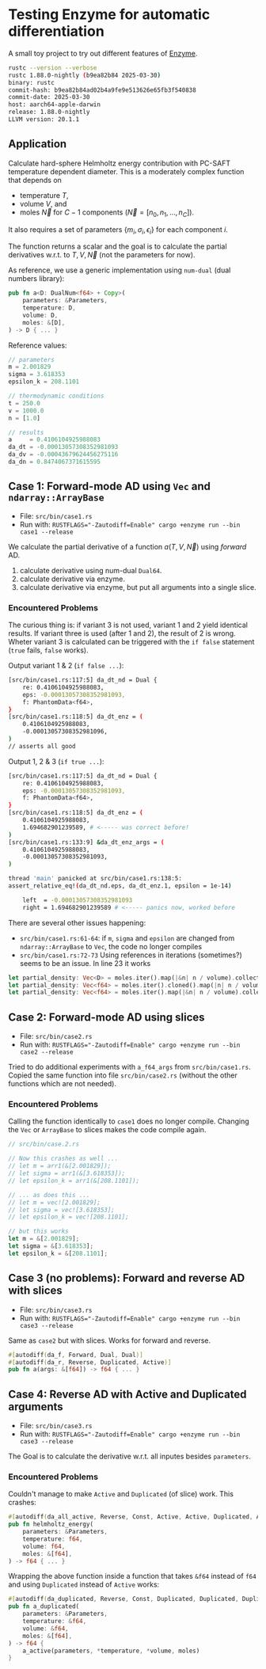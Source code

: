 # Testing Enzyme for automatic differentiation

A small toy project to try out different features of [Enzyme](https://enzyme.mit.edu/index.fcgi/rust/motivation.html).

```bash
rustc --version --verbose
rustc 1.88.0-nightly (b9ea82b84 2025-03-30)
binary: rustc
commit-hash: b9ea82b84ad02b4a9fe9e513626e65fb3f540838
commit-date: 2025-03-30
host: aarch64-apple-darwin
release: 1.88.0-nightly
LLVM version: 20.1.1
```

## Application
Calculate hard-sphere Helmholtz energy contribution with PC-SAFT temperature dependent diameter. This is a moderately complex function that depends on 

- temperature $T$, 
- volume $V$, and 
- moles $\vec{N}$ for $C-1$ components ($\vec{N} = [n_0, n_1, \dots, n_C]$). 

It also requires a set of parameters $\{m_i, \sigma_i, \epsilon_i\}$ for each component $i$.

The function returns a scalar and the goal is to calculate the partial derivatives w.r.t. to $T, V, \vec{N}$ (not the parameters for now).

As reference, we use a generic implementation using `num-dual` (dual numbers library):

```rust
pub fn a<D: DualNum<f64> + Copy>(
    parameters: &Parameters,
    temperature: D,
    volume: D,
    moles: &[D],
) -> D { ... }
```

Reference values:
```rust
// parameters
m = 2.001829
sigma = 3.618353
epsilon_k = 208.1101

// thermodynamic conditions
t = 250.0
v = 1000.0
n = [1.0]

// results
a     = 0.4106104925988083
da_dt = -0.00013057308352981093
da_dv = -0.00043679624456275116
da_dn = 0.8474067371615595
```


## Case 1: Forward-mode AD using `Vec` and `ndarray::ArrayBase`

- File: `src/bin/case1.rs`
- Run with: `RUSTFLAGS="-Zautodiff=Enable" cargo +enzyme run --bin case1 --release`

We calculate the partial derivative of a function $a(T, V, \vec{N})$ using *forward* AD.

1. calculate derivative using num-dual `Dual64`.
2. calculate derivative via enzyme.
3. calculate derivative via enzyme, but put all arguments into a single slice.

### Encountered Problems
The curious thing is: if variant 3 is not used, variant 1 and 2 yield identical results.
If variant three is used (after 1 and 2), the result of 2 is wrong.
Wheter variant 3 is calculated can be triggered with the `if false` statement (`true` fails, `false` works).

Output variant 1 & 2 (`if false ...`):
```bash
[src/bin/case1.rs:117:5] da_dt_nd = Dual {
    re: 0.4106104925988083,
    eps: -0.00013057308352981093,
    f: PhantomData<f64>,
}
[src/bin/case1.rs:118:5] da_dt_enz = (
    0.4106104925988083,
    -0.00013057308352981096,
)
// asserts all good
```

Output 1, 2 & 3 (`if true ...`):
```bash
[src/bin/case1.rs:117:5] da_dt_nd = Dual {
    re: 0.4106104925988083,
    eps: -0.00013057308352981093,
    f: PhantomData<f64>,
}
[src/bin/case1.rs:118:5] da_dt_enz = (
    0.4106104925988083,
    1.694682901239589, # <----- was correct before!
)
[src/bin/case1.rs:133:9] &da_dt_enz_args = (
    0.4106104925988083,
    -0.00013057308352981093,
)

thread 'main' panicked at src/bin/case1.rs:138:5:
assert_relative_eq!(da_dt_nd.eps, da_dt_enz.1, epsilon = 1e-14)

    left  = -0.00013057308352981093
    right = 1.694682901239589 # <----- panics now, worked before
```

There are several other issues happening:
- `src/bin/case1.rs:61-64`: if `m`, `sigma` and `epsilon` are changed from `ndarray::ArrayBase` to `Vec`, the code no longer compiles
- `src/bin/case1.rs:72-73` Using references in iterations (sometimes?) seems to be an issue. In line 23 it works
```rust
let partial_density: Vec<D> = moles.iter().map(|&n| n / volume).collect(); // line 23 <- works
let partial_density: Vec<f64> = moles.iter().cloned().map(|n| n / volume).collect(); // line 72 <- works
let partial_density: Vec<f64> = moles.iter().map(|&n| n / volume).collect(); // line 73 <- crashes
```


## Case 2: Forward-mode AD using slices

- File: `src/bin/case2.rs`
- Run with: `RUSTFLAGS="-Zautodiff=Enable" cargo +enzyme run --bin case2 --release`

Tried to do additional experiments with `a_f64_args` from `src/bin/case1.rs`. Copied the same function into file `src/bin/case2.rs` (without the other functions which are not needed). 

### Encountered Problems

Calling the function identically to `case1` does no longer compile. Changing the `Vec` or `ArrayBase` to slices makes the code compile again.

```rust
// src/bin/case.2.rs

// Now this crashes as well ...
// let m = arr1(&[2.001829]);
// let sigma = arr1(&[3.618353]);
// let epsilon_k = arr1(&[208.1101]);

// ... as does this ...
// let m = vec![2.001829];
// let sigma = vec![3.618353];
// let epsilon_k = vec![208.1101];

// but this works
let m = &[2.001829];
let sigma = &[3.618353];
let epsilon_k = &[208.1101];
```

## Case 3 (no problems): Forward and reverse AD with slices

- File: `src/bin/case3.rs`
- Run with: `RUSTFLAGS="-Zautodiff=Enable" cargo +enzyme run --bin case3 --release`

Same as `case2` but with slices. Works for forward and reverse.

```rust
#[autodiff(da_f, Forward, Dual, Dual)]
#[autodiff(da_r, Reverse, Duplicated, Active)]
pub fn a(args: &[f64]) -> f64 { ... }
```

## Case 4: Reverse AD with Active and Duplicated arguments 

- File: `src/bin/case3.rs`
- Run with: `RUSTFLAGS="-Zautodiff=Enable" cargo +enzyme run --bin case3 --release`

The Goal is to calculate the derivative w.r.t. all inputes besides `parameters`.

### Encountered Problems

Couldn't manage to make `Active` and `Duplicated` (of slice) work. This crashes:
```rust
#[autodiff(da_all_active, Reverse, Const, Active, Active, Duplicated, Active)]
pub fn helmholtz_energy(
    parameters: &Parameters,
    temperature: f64,
    volume: f64,
    moles: &[f64],
) -> f64 { ... }
```

Wrapping the above function inside a function that takes `&f64` instead of `f64` and using `Duplicated` instead of `Active` works:
```rust
#[autodiff(da_duplicated, Reverse, Const, Duplicated, Duplicated, Duplicated, Active)]
pub fn a_duplicated(
    parameters: &Parameters,
    temperature: &f64,
    volume: &f64,
    moles: &[f64],
) -> f64 {
    a_active(parameters, *temperature, *volume, moles)
}
```

